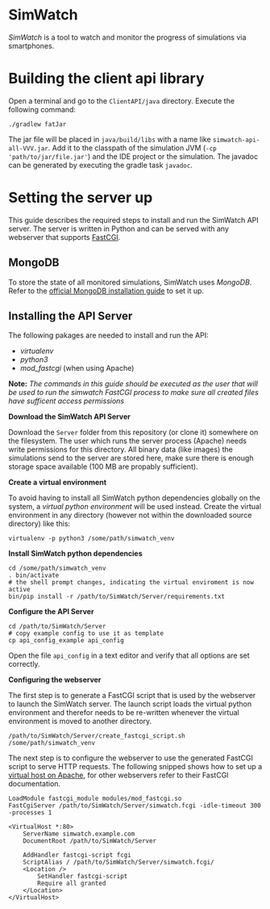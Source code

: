 # SimWatch
_SimWatch_ is a tool to watch and monitor the progress of simulations via smartphones. 

# Building the client api library
Open a terminal and go to the `ClientAPI/java` directory. Execute the following command:

    ./gradlew fatJar
    
The jar file will be placed in `java/build/libs` with a name like `simwatch-api-all-VVV.jar`. Add it to the classpath of the simulation JVM (`-cp 'path/to/jar/file.jar'`) and the IDE project or the simulation. The javadoc can be generated by executing the gradle task `javadoc`.

# Setting the server up
This guide describes the required steps to install and run the SimWatch API server. The server is written in Python and can be served with any webserver that supports [FastCGI](https://en.wikipedia.org/wiki/FastCGI).

## MongoDB
To store the state of all monitored simulations, SimWatch uses _MongoDB_. Refer to the [official MongoDB installation guide](https://docs.mongodb.com/manual/administration/install-on-linux/) to set it up.

## Installing the API Server
The following pakages are needed to install and run the API:
 * _virtualenv_
 * _python3_
 * _mod_fastcgi_ (when using Apache)

**Note:** *The commands in this guide should be executed as the user that will be used to run the simwatch FastCGI process to make sure all created files have sufficent access permissions*

**Download the SimWatch API Server**

Download the `Server` folder from this repository (or clone it) somewhere on the filesystem. The user which runs the server process (Apache) needs write permissions for this directory. All binary data (like images) the simulations send to the server are stored here, make sure there is enough storage space available (100 MB are propably sufficient).

**Create a virtual environment**

To avoid having to install all SimWatch python dependencies globally on the system, a _virtual python environment_ will be used instead. Create the virtual environment in any directory (however not within the downloaded source directory) like this:

```shell
virtualenv -p python3 /some/path/simwatch_venv
```

**Install SimWatch python dependencies**

```shell
cd /some/path/simwatch_venv
. bin/activate
# the shell prompt changes, indicating the virtual enviroment is now active
bin/pip install -r /path/to/SimWatch/Server/requirements.txt
```

**Configure the API Server**

```shell
cd /path/to/SimWatch/Server
# copy example config to use it as template
cp api_config_example api_config
```
Open the file `api_config` in a text editor and verify that all options are set correctly.


**Configuring the webserver**

The first step is to generate a FastCGI script that is used by the webserver to launch the SimWatch server. The launch script loads the virtual python environment and therefor needs to be re-written whenever the virtual environment is moved to another directory.
```shell
/path/to/SimWatch/Server/create_fastcgi_script.sh /some/path/simwatch_venv
```

The next step is to configure the webserver to use the generated FastCGI script to serve HTTP requests. The following snipped shows how to set up a [virtual host on Apache](https://httpd.apache.org/docs/2.2/en/vhosts/), for other webservers refer to their FastCGI documentation.
```
LoadModule fastcgi_module modules/mod_fastcgi.so
FastCgiServer /path/to/SimWatch/Server/simwatch.fcgi -idle-timeout 300 -processes 1

<VirtualHost *:80>
    ServerName simwatch.example.com
    DocumentRoot /path/to/SimWatch/Server
    
    AddHandler fastcgi-script fcgi
    ScriptAlias / /path/to/SimWatch/Server/simwatch.fcgi/
    <Location />
        SetHandler fastcgi-script
        Require all granted
    </Location>
</VirtualHost>
```

